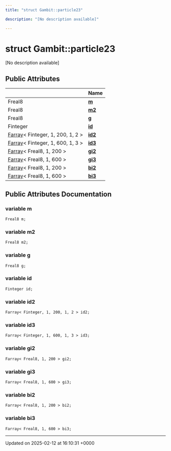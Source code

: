 ```yaml
---
title: "struct Gambit::particle23"

description: "[No description available]"

---
```


# struct Gambit::particle23



[No description available]

## Public Attributes

|                | Name           |
| -------------- | -------------- |
| Freal8 | **[m](/documentation/code/classes/structgambit_1_1particle23/#variable-m)**  |
| Freal8 | **[m2](/documentation/code/classes/structgambit_1_1particle23/#variable-m2)**  |
| Freal8 | **[g](/documentation/code/classes/structgambit_1_1particle23/#variable-g)**  |
| Finteger | **[id](/documentation/code/classes/structgambit_1_1particle23/#variable-id)**  |
| [Farray](/documentation/code/classes/classgambit_1_1farray/)< Finteger, 1, 200, 1, 2 > | **[id2](/documentation/code/classes/structgambit_1_1particle23/#variable-id2)**  |
| [Farray](/documentation/code/classes/classgambit_1_1farray/)< Finteger, 1, 600, 1, 3 > | **[id3](/documentation/code/classes/structgambit_1_1particle23/#variable-id3)**  |
| [Farray](/documentation/code/classes/classgambit_1_1farray/)< Freal8, 1, 200 > | **[gi2](/documentation/code/classes/structgambit_1_1particle23/#variable-gi2)**  |
| [Farray](/documentation/code/classes/classgambit_1_1farray/)< Freal8, 1, 600 > | **[gi3](/documentation/code/classes/structgambit_1_1particle23/#variable-gi3)**  |
| [Farray](/documentation/code/classes/classgambit_1_1farray/)< Freal8, 1, 200 > | **[bi2](/documentation/code/classes/structgambit_1_1particle23/#variable-bi2)**  |
| [Farray](/documentation/code/classes/classgambit_1_1farray/)< Freal8, 1, 600 > | **[bi3](/documentation/code/classes/structgambit_1_1particle23/#variable-bi3)**  |

## Public Attributes Documentation

### variable m

```
Freal8 m;
```


### variable m2

```
Freal8 m2;
```


### variable g

```
Freal8 g;
```


### variable id

```
Finteger id;
```


### variable id2

```
Farray< Finteger, 1, 200, 1, 2 > id2;
```


### variable id3

```
Farray< Finteger, 1, 600, 1, 3 > id3;
```


### variable gi2

```
Farray< Freal8, 1, 200 > gi2;
```


### variable gi3

```
Farray< Freal8, 1, 600 > gi3;
```


### variable bi2

```
Farray< Freal8, 1, 200 > bi2;
```


### variable bi3

```
Farray< Freal8, 1, 600 > bi3;
```


-------------------------------

Updated on 2025-02-12 at 16:10:31 +0000